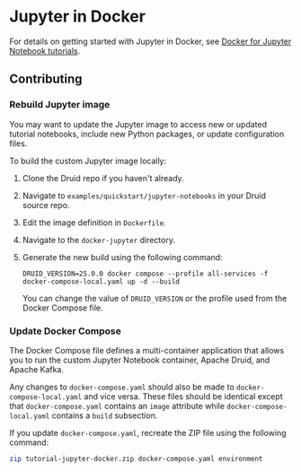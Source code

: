 <!--
  ~ Licensed to the Apache Software Foundation (ASF) under one
  ~ or more contributor license agreements.  See the NOTICE file
  ~ distributed with this work for additional information
  ~ regarding copyright ownership.  The ASF licenses this file
  ~ to you under the Apache License, Version 2.0 (the
  ~ "License"); you may not use this file except in compliance
  ~ with the License.  You may obtain a copy of the License at
  ~
  ~   http://www.apache.org/licenses/LICENSE-2.0
  ~
  ~ Unless required by applicable law or agreed to in writing,
  ~ software distributed under the License is distributed on an
  ~ "AS IS" BASIS, WITHOUT WARRANTIES OR CONDITIONS OF ANY
  ~ KIND, either express or implied.  See the License for the
  ~ specific language governing permissions and limitations
  ~ under the License.
  -->

# Jupyter in Docker

For details on getting started with Jupyter in Docker,
see [Docker for Jupyter Notebook tutorials](../../../../docs/tutorials/tutorial-jupyter-docker.md).

## Contributing

### Rebuild Jupyter image

You may want to update the Jupyter image to access new or updated tutorial notebooks,
include new Python packages, or update configuration files.

To build the custom Jupyter image locally:

1. Clone the Druid repo if you haven't already.
2. Navigate to `examples/quickstart/jupyter-notebooks` in your Druid source repo.
3. Edit the image definition in `Dockerfile`.
4. Navigate to the `docker-jupyter` directory.
5. Generate the new build using the following command:

   ```shell
   DRUID_VERSION=25.0.0 docker compose --profile all-services -f docker-compose-local.yaml up -d --build
   ```

   You can change the value of `DRUID_VERSION` or the profile used from the Docker Compose file.

### Update Docker Compose

The Docker Compose file defines a multi-container application that allows you to run
the custom Jupyter Notebook container, Apache Druid, and Apache Kafka.

Any changes to `docker-compose.yaml` should also be made to `docker-compose-local.yaml`
and vice versa. These files should be identical except that `docker-compose.yaml`
contains an `image` attribute while `docker-compose-local.yaml` contains a `build` subsection.

If you update `docker-compose.yaml`, recreate the ZIP file using the following command:

```bash
zip tutorial-jupyter-docker.zip docker-compose.yaml environment
```

